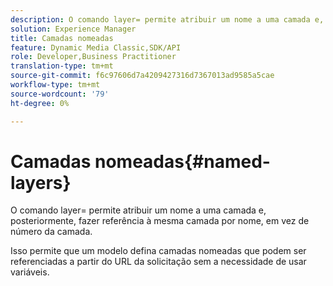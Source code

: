```yaml
---
description: O comando layer= permite atribuir um nome a uma camada e, posteriormente, fazer referência à mesma camada por nome, em vez de número da camada.
solution: Experience Manager
title: Camadas nomeadas
feature: Dynamic Media Classic,SDK/API
role: Developer,Business Practitioner
translation-type: tm+mt
source-git-commit: f6c97606d7a4209427316d7367013ad9585a5cae
workflow-type: tm+mt
source-wordcount: '79'
ht-degree: 0%

---
```



# Camadas nomeadas{#named-layers}

O comando layer= permite atribuir um nome a uma camada e, posteriormente, fazer referência à mesma camada por nome, em vez de número da camada.

Isso permite que um modelo defina camadas nomeadas que podem ser referenciadas a partir do URL da solicitação sem a necessidade de usar variáveis.
